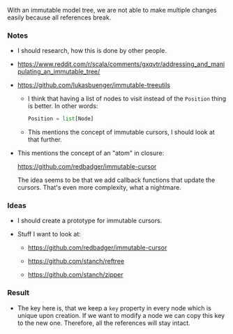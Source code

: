 With an immutable model tree, we are not able to make multiple changes easily because all references break.

### Notes

-   I should research, how this is done by other people.

-   https://www.reddit.com/r/scala/comments/gxqvtr/addressing_and_manipulating_an_immutable_tree/

-   https://github.com/lukasbuenger/immutable-treeutils

    -   I think that having a list of nodes to visit instead of the `Position` thing is better.
        In other words:

        ```python
        Position = list[Node]
        ```

    -   This mentions the concept of immutable cursors, I should look at that further.

-   This mentions the concept of an "atom" in closure:

    https://github.com/redbadger/immutable-cursor

    The idea seems to be that we add callback functions that update the cursors.
    That's even more complexity, what a nightmare.

### Ideas

-   I should create a prototype for immutable cursors.

-   Stuff I want to look at:

    -   https://github.com/redbadger/immutable-cursor

    -   https://github.com/stanch/reftree

    -   https://github.com/stanch/zipper

### Result

-   The key here is, that we keep a `key` property in every node which is unique upon creation.
    If we want to modify a node we can copy this key to the new one.
    Therefore, all the references will stay intact.
